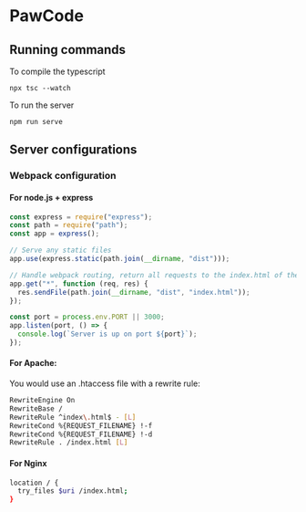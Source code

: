 # PawCode

## Running commands

To compile the typescript

`npx tsc --watch`

To run the server

`npm run serve`

## Server configurations

### Webpack configuration

#### For node.js + express

```javascript
const express = require("express");
const path = require("path");
const app = express();

// Serve any static files
app.use(express.static(path.join(__dirname, "dist")));

// Handle webpack routing, return all requests to the index.html of the app
app.get("*", function (req, res) {
  res.sendFile(path.join(__dirname, "dist", "index.html"));
});

const port = process.env.PORT || 3000;
app.listen(port, () => {
  console.log(`Server is up on port ${port}`);
});
```

#### For Apache:

You would use an .htaccess file with a rewrite rule:

```bash
RewriteEngine On
RewriteBase /
RewriteRule ^index\.html$ - [L]
RewriteCond %{REQUEST_FILENAME} !-f
RewriteCond %{REQUEST_FILENAME} !-d
RewriteRule . /index.html [L]
```

#### For Nginx

```bash
location / {
  try_files $uri /index.html;
}
```
